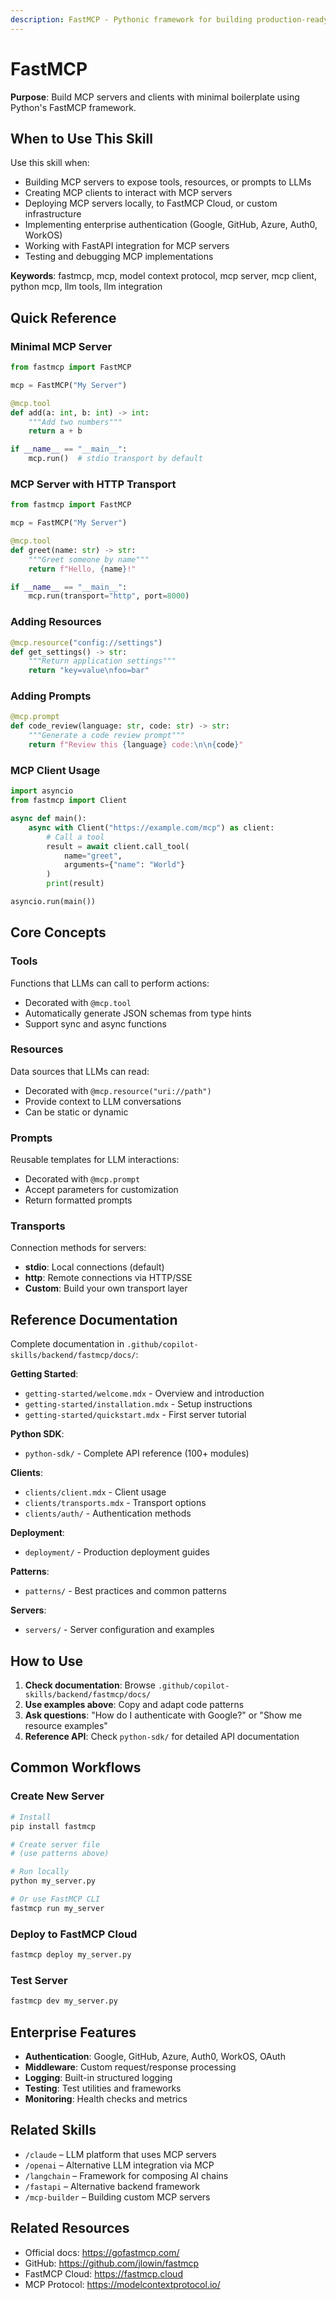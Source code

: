 ```yaml
---
description: FastMCP - Pythonic framework for building production-ready Model Context Protocol (MCP) servers and clients
---
```


# FastMCP

**Purpose**: Build MCP servers and clients with minimal boilerplate using Python's FastMCP framework.

## When to Use This Skill

Use this skill when:
- Building MCP servers to expose tools, resources, or prompts to LLMs
- Creating MCP clients to interact with MCP servers
- Deploying MCP servers locally, to FastMCP Cloud, or custom infrastructure
- Implementing enterprise authentication (Google, GitHub, Azure, Auth0, WorkOS)
- Working with FastAPI integration for MCP servers
- Testing and debugging MCP implementations

**Keywords**: fastmcp, mcp, model context protocol, mcp server, mcp client, python mcp, llm tools, llm integration

## Quick Reference

### Minimal MCP Server

```python
from fastmcp import FastMCP

mcp = FastMCP("My Server")

@mcp.tool
def add(a: int, b: int) -> int:
    """Add two numbers"""
    return a + b

if __name__ == "__main__":
    mcp.run()  # stdio transport by default
```

### MCP Server with HTTP Transport

```python
from fastmcp import FastMCP

mcp = FastMCP("My Server")

@mcp.tool
def greet(name: str) -> str:
    """Greet someone by name"""
    return f"Hello, {name}!"

if __name__ == "__main__":
    mcp.run(transport="http", port=8000)
```

### Adding Resources

```python
@mcp.resource("config://settings")
def get_settings() -> str:
    """Return application settings"""
    return "key=value\nfoo=bar"
```

### Adding Prompts

```python
@mcp.prompt
def code_review(language: str, code: str) -> str:
    """Generate a code review prompt"""
    return f"Review this {language} code:\n\n{code}"
```

### MCP Client Usage

```python
import asyncio
from fastmcp import Client

async def main():
    async with Client("https://example.com/mcp") as client:
        # Call a tool
        result = await client.call_tool(
            name="greet",
            arguments={"name": "World"}
        )
        print(result)

asyncio.run(main())
```

## Core Concepts

### Tools
Functions that LLMs can call to perform actions:
- Decorated with `@mcp.tool`
- Automatically generate JSON schemas from type hints
- Support sync and async functions

### Resources
Data sources that LLMs can read:
- Decorated with `@mcp.resource("uri://path")`
- Provide context to LLM conversations
- Can be static or dynamic

### Prompts
Reusable templates for LLM interactions:
- Decorated with `@mcp.prompt`
- Accept parameters for customization
- Return formatted prompts

### Transports
Connection methods for servers:
- **stdio**: Local connections (default)
- **http**: Remote connections via HTTP/SSE
- **Custom**: Build your own transport layer

## Reference Documentation

Complete documentation in `.github/copilot-skills/backend/fastmcp/docs/`:

**Getting Started**:
- `getting-started/welcome.mdx` - Overview and introduction
- `getting-started/installation.mdx` - Setup instructions
- `getting-started/quickstart.mdx` - First server tutorial

**Python SDK**:
- `python-sdk/` - Complete API reference (100+ modules)

**Clients**:
- `clients/client.mdx` - Client usage
- `clients/transports.mdx` - Transport options
- `clients/auth/` - Authentication methods

**Deployment**:
- `deployment/` - Production deployment guides

**Patterns**:
- `patterns/` - Best practices and common patterns

**Servers**:
- `servers/` - Server configuration and examples

## How to Use

1. **Check documentation**: Browse `.github/copilot-skills/backend/fastmcp/docs/`
2. **Use examples above**: Copy and adapt code patterns
3. **Ask questions**: "How do I authenticate with Google?" or "Show me resource examples"
4. **Reference API**: Check `python-sdk/` for detailed API documentation

## Common Workflows

### Create New Server
```bash
# Install
pip install fastmcp

# Create server file
# (use patterns above)

# Run locally
python my_server.py

# Or use FastMCP CLI
fastmcp run my_server
```

### Deploy to FastMCP Cloud
```bash
fastmcp deploy my_server.py
```

### Test Server
```bash
fastmcp dev my_server.py
```

## Enterprise Features

- **Authentication**: Google, GitHub, Azure, Auth0, WorkOS, OAuth
- **Middleware**: Custom request/response processing
- **Logging**: Built-in structured logging
- **Testing**: Test utilities and frameworks
- **Monitoring**: Health checks and metrics

## Related Skills

- `/claude` – LLM platform that uses MCP servers
- `/openai` – Alternative LLM integration via MCP
- `/langchain` – Framework for composing AI chains
- `/fastapi` – Alternative backend framework
- `/mcp-builder` – Building custom MCP servers

## Related Resources

- Official docs: https://gofastmcp.com/
- GitHub: https://github.com/jlowin/fastmcp
- FastMCP Cloud: https://fastmcp.cloud
- MCP Protocol: https://modelcontextprotocol.io/
